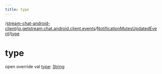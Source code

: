 ```yaml
---
title: type
---
```

/[stream-chat-android-client](../../index.md)/[io.getstream.chat.android.client.events](../index.md)/[NotificationMutesUpdatedEvent](index.md)/[type](type.md)  
  
  
  
# type  
open override val [type](type.md): [String](https://kotlinlang.org/api/latest/jvm/stdlib/kotlin/-string/index.html)
